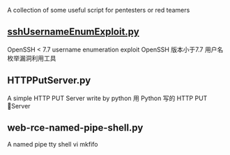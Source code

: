 A collection of some useful script for pentesters or red teamers


## [sshUsernameEnumExploit.py](https://github.com/xax007/Scripts/tree/master/CVE-2018-15473-sshUsernameEnumExploit)

OpenSSH < 7.7 username enumeration exploit 
OpenSSH 版本小于7.7 用户名枚举漏洞利用工具 

## HTTPPutServer.py

A simple HTTP PUT Server write by python
用 Python 写的 HTTP PUT Server

## web-rce-named-pipe-shell.py

A named pipe tty shell vi mkfifo